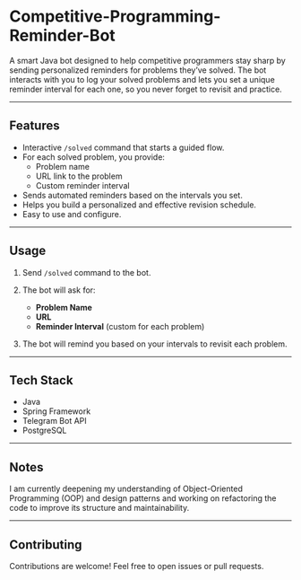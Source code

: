 # Competitive-Programming-Reminder-Bot

A smart Java bot designed to help competitive programmers stay sharp by sending personalized reminders for problems they’ve solved. The bot interacts with you to log your solved problems and lets you set a unique reminder interval for each one, so you never forget to revisit and practice.

---

## Features

* Interactive `/solved` command that starts a guided flow.
* For each solved problem, you provide:
  * Problem name
  * URL link to the problem
  * Custom reminder interval
* Sends automated reminders based on the intervals you set.
* Helps you build a personalized and effective revision schedule.
* Easy to use and configure.

---

## Usage

1. Send `/solved` command to the bot.
2. The bot will ask for:

   * **Problem Name**
   * **URL**
   * **Reminder Interval** (custom for each problem)
3. The bot will remind you based on your intervals to revisit each problem.

---

## Tech Stack

* Java
* Spring Framework
* Telegram Bot API
* PostgreSQL

---

## Notes

I am currently deepening my understanding of Object-Oriented Programming (OOP) and design patterns and working on refactoring the code to improve its structure and maintainability.

---

## Contributing

Contributions are welcome! Feel free to open issues or pull requests.

